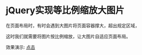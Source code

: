 jQuery实现等比例缩放大图片
============

在页面布局时，有时会遇到大图片将页面容器撑大，超出规定区域，

这时我们就需要将图片按比例缩放，让大图片自适应页面布局。

效果演示: <a href="http://itmyhome.com/jquery_image_scaling/ " target="_blank">点击</a>